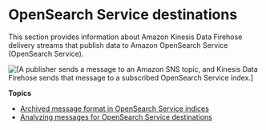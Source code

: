 # OpenSearch Service destinations<a name="firehose-elasticsearch-destinations"></a>

This section provides information about Amazon Kinesis Data Firehose delivery streams that publish data to Amazon OpenSearch Service \(OpenSearch Service\)\.

![\[A publisher sends a message to an Amazon SNS topic, and Kinesis Data Firehose sends that message to a subscribed OpenSearch Service index.\]](http://docs.aws.amazon.com/sns/latest/dg/images/firehose-architecture-es.png)

**Topics**
+ [Archived message format in OpenSearch Service indices](firehose-archived-message-format-elasticsearch.md)
+ [Analyzing messages for OpenSearch Service destinations](firehose-message-analysis-elasticsearch.md)